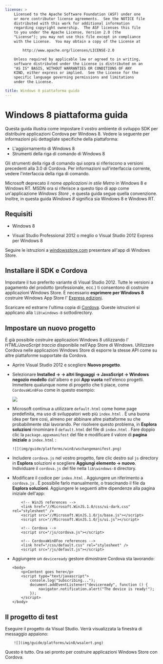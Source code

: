 ```yaml
---
license: >
    Licensed to the Apache Software Foundation (ASF) under one
    or more contributor license agreements.  See the NOTICE file
    distributed with this work for additional information
    regarding copyright ownership.  The ASF licenses this file
    to you under the Apache License, Version 2.0 (the
    "License"); you may not use this file except in compliance
    with the License.  You may obtain a copy of the License at

        http://www.apache.org/licenses/LICENSE-2.0

    Unless required by applicable law or agreed to in writing,
    software distributed under the License is distributed on an
    "AS IS" BASIS, WITHOUT WARRANTIES OR CONDITIONS OF ANY
    KIND, either express or implied.  See the License for the
    specific language governing permissions and limitations
    under the License.

title: Windows 8 piattaforma guida
---
```


# Windows 8 piattaforma guida

Questa guida illustra come impostare il vostro ambiente di sviluppo SDK per distribuire applicazioni Cordova per Windows 8. Vedere la seguente per informazioni più dettagliate specifiche della piattaforma:

*   L'aggiornamento di Windows 8
*   Strumenti della riga di comando di Windows 8

Gli strumenti della riga di comando qui sopra si riferiscono a versioni precedenti alla 3.0 di Cordova. Per informazioni sull'interfaccia corrente, vedere l'interfaccia della riga di comando.

Microsoft deprecato il nome *applicazioni in stile Metro* in Windows 8 e Windows RT. MSDN ora si riferisce a questo tipo di app come un'applicazione *Windows Store* , e questa guida segue quella convenzione. Inoltre, in questa guida *Windows 8* significa sia Windows 8 e Windows RT.

## Requisiti

*   Windows 8

*   Visual Studio Professional 2012 o meglio o Visual Studio 2012 Express per Windows 8

Seguire le istruzioni a [windowsstore.com][1] presentare all'app di Windows Store.

 [1]: http://www.windowsstore.com/

## Installare il SDK e Cordova

Impostare il tuo preferito variante di Visual Studio 2012. Tutte le versioni a pagamento del prodotto (professionale, ecc.) ti consentono di costruire applicazioni Windows Store. È necessario **esprimere per Windows 8** costruire Windows App Store l' [Express edizioni][2].

 [2]: http://www.microsoft.com/visualstudio/eng/products/visual-studio-express-products

Scaricare ed estrarre l'ultima copia di [Cordova][3]. Queste istruzioni si applicano alla `lib\windows-8` sottodirectory.

 [3]: http://phonegap.com/download

## Impostare un nuovo progetto

È già possibile costruire applicazioni Windows 8 utilizzando l' *HTML/JavaScript traccia* disponibile nell'App Store di Windows. Utilizzare Cordova nelle applicazioni Windows Store di esporre la stesse API come su altre piattaforme supportate da Cordova.

*   Aprire Visual Studio 2012 e scegliere **Nuovo progetto**.

*   Selezionare **Installed → → altri linguaggi → JavaScript → Windows negozio modello** dall'albero e poi **App vuota** nell'elenco progetti. Immettere qualunque nome di progetto che ti piace, come `CordovaWin8Foo` come in questo esempio:
    
    ![][4]

*   Microsoft continua a utilizzare `default.html` come home page predefinita, ma uso di sviluppatori web più `index.html` . È una buona idea per fare così, almeno per abbinare altre piattaforme su che probabilmente stai lavorando. Per risolvere questo problema, in **Esplora soluzioni** rinominare il `default.html` del file di `index.html` . Fare doppio clic la `package.appxmanifest` del file e modificare il valore di **pagina iniziale** a `index.html` :
    
        ![](img/guide/platforms/win8/wschangemanifest.png)
        

*   Includere `cordova.js` nel vostro progetto, fare clic destro sul `js` directory in **Esplora** soluzioni e scegliere **Aggiungi elemento → nuovo**. Individuare il `cordova.js` del file nella `lib\windows-8` directory.

*   Modificare il codice per `index.html` . Aggiungere un riferimento a `cordova.js` . È possibile farlo manualmente, o trascinando il file da **Esplora soluzioni**. Aggiungere le seguenti altre dipendenze alla pagina iniziale dell'app:
    
            <!-- WinJS references -->
            <link href="//Microsoft.WinJS.1.0/css/ui-dark.css" rel="stylesheet" />
            <script src="//Microsoft.WinJS.1.0/js/base.js"></script>
            <script src="//Microsoft.WinJS.1.0/js/ui.js"></script>
        
            <!-- Cordova -->
            <script src="/js/cordova.js"></script>
        
            <!-- CordovaWin8Foo references -->
            <link href="/css/default.css" rel="stylesheet" />
            <script src="/js/default.js"></script>
        

*   Aggiungere un `deviceready` gestore dimostrare Cordova sta lavorando:
    
        <body>
            <p>Content goes here</p>
            <script type="text/javascript">
                console.log("Subscribing...");
                document.addEventListener("deviceready", function () {
                    navigator.notification.alert("The device is ready!");
                });
            </script>
        </body>
        

 [4]: img/guide/platforms/win8/wsnewproject.png

## Il progetto di test

Eseguire il progetto da Visual Studio. Verrà visualizzata la finestra di messaggio appaiono:

        ![](img/guide/platforms/win8/wsalert.png)
    

Questo è tutto. Ora sei pronto per costruire applicazioni Windows Store con Cordova.